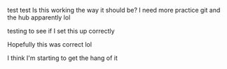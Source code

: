 test test
Is this working the way it should be?
I need more practice git and the hub apparently lol

testing to see if I set this up correctly

Hopefully this was correct lol

I think I'm starting to get the hang of it
